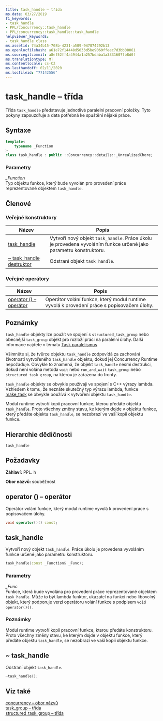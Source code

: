 ```yaml
---
title: task_handle – třída
ms.date: 03/27/2019
f1_keywords:
- task_handle
- PPL/concurrency::task_handle
- PPL/concurrency::task_handle::task_handle
helpviewer_keywords:
- task_handle class
ms.assetid: 74a34b15-708b-4231-a509-947874292b13
ms.openlocfilehash: a61e72f14448d5033d5be9069ffeec7d3bb08061
ms.sourcegitcommit: a8ef52ff4a4944a1a257bdaba1a3331607fb8d0f
ms.translationtype: MT
ms.contentlocale: cs-CZ
ms.lasthandoff: 02/11/2020
ms.locfileid: "77142556"
---
```

# <a name="task_handle-class"></a>task_handle – třída

Třída `task_handle` představuje jednotlivé paralelní pracovní položky. Tyto pokyny zapouzdřuje a data potřebná ke spuštění nějaké práce.

## <a name="syntax"></a>Syntaxe

```cpp
template<
    typename _Function
>
class task_handle : public ::Concurrency::details::_UnrealizedChore;
```

### <a name="parameters"></a>Parametry

*_Function*<br/>
Typ objektu funkce, který bude vyvolán pro provedení práce reprezentované objektem `task_handle`.

## <a name="members"></a>Členové

### <a name="public-constructors"></a>Veřejné konstruktory

|Název|Popis|
|----------|-----------------|
|[task_handle](#task_handle)|Vytvoří nový objekt `task_handle`. Práce úkolu je provedena vyvoláním funkce určené jako parametru konstruktoru.|
|[~ task_handle destruktor](#dtor)|Odstraní objekt `task_handle`.|

### <a name="public-operators"></a>Veřejné operátory

|Název|Popis|
|----------|-----------------|
|[operator () – operátor](#task_handle__operator_call)|Operátor volání funkce, který modul runtime vyvolá k provedení práce s popisovačem úlohy.|

## <a name="remarks"></a>Poznámky

`task_handle` objekty lze použít ve spojení s `structured_task_group` nebo obecnější `task_group` objekt pro rozloží práci na paralelní úlohy. Další informace najdete v tématu [Task paralelismus](../../../parallel/concrt/task-parallelism-concurrency-runtime.md).

Všimněte si, že tvůrce objektu `task_handle` zodpovídá za zachování životnosti vytvořeného `task_handle` objektu, dokud jej Concurrency Runtime nepožaduje. Obvykle to znamená, že objekt `task_handle` nesmí destrukci, dokud není volána metoda `wait` nebo `run_and_wait` `task_group` nebo `structured_task_group`, na kterou je zařazena do fronty.

`task_handle` objekty se obvykle používají ve spojení s C++ výrazy lambda. Vzhledem k tomu, že neznáte skutečný typ výrazu lambda, funkce [make_task](concurrency-namespace-functions.md#make_task) se obvykle používá k vytvoření objektu `task_handle`.

Modul runtime vytvoří kopii pracovní funkce, kterou předáte objektu `task_handle`. Proto všechny změny stavu, ke kterým dojde v objektu funkce, který předáte objektu `task_handle`, se nezobrazí ve vaší kopii objektu funkce.

## <a name="inheritance-hierarchy"></a>Hierarchie dědičnosti

`task_handle`

## <a name="requirements"></a>Požadavky

**Záhlaví:** PPL. h

**Obor názvů:** souběžnost

## <a name="task_handle__operator_call"></a>operator () – operátor

Operátor volání funkce, který modul runtime vyvolá k provedení práce s popisovačem úlohy.

```cpp
void operator()() const;
```

## <a name="task_handle"></a>task_handle

Vytvoří nový objekt `task_handle`. Práce úkolu je provedena vyvoláním funkce určené jako parametru konstruktoru.

```cpp
task_handle(const _Function& _Func);
```

### <a name="parameters"></a>Parametry

*_Func*<br/>
Funkce, která bude vyvolána pro provedení práce reprezentované objektem `task_handle`. Může to být lambda funktor, ukazatel na funkci nebo libovolný objekt, který podporuje verzi operátoru volání funkce s podpisem `void operator()()`.

### <a name="remarks"></a>Poznámky

Modul runtime vytvoří kopii pracovní funkce, kterou předáte konstruktoru. Proto všechny změny stavu, ke kterým dojde v objektu funkce, který předáte objektu `task_handle`, se nezobrazí ve vaší kopii objektu funkce.

## <a name="dtor"></a>~ task_handle

Odstraní objekt `task_handle`.

```cpp
~task_handle();
```

## <a name="see-also"></a>Viz také

[concurrency – obor názvů](concurrency-namespace.md)<br/>
[task_group – třída](task-group-class.md)<br/>
[structured_task_group – třída](structured-task-group-class.md)
